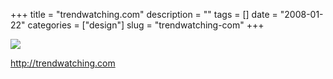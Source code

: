 +++
title = "trendwatching.com"
description = ""
tags = []
date = "2008-01-22"
categories = ["design"]
slug = "trendwatching-com"
+++


 

  <div id="screens-thumbs" class="clearfix">
    <div class="txt-center" id="design-submission"><a href="http://trendwatching.com/"><img id='bluga-thumbnail-1105' class='bluga-thumbnail large' src='//konigi.com/media/bluga/
wt47f28206582fa_0.jpg'/></a></div>  
  </div>   
<p><a href="http://trendwatching.com/">http://trendwatching.com</a></p>




